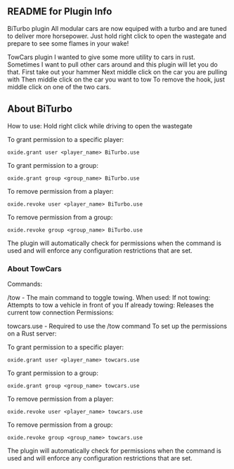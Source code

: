 ## README for Plugin Info

BiTurbo plugin
All modular cars are now equiped with a turbo and are tuned to deliver more horsepower. Just hold right click to open the wastegate and prepare to see some flames in your wake!

TowCars plugin
I wanted to give some more utility to cars in rust. Sometimes I want to pull other cars around and this plugin will let you do that. 
First take out your hammer 
Next middle click on the car you are pulling with
Then middle click on the car you want to tow
To remove the hook, just middle click on one of the two cars.

## About BiTurbo
How to use:
Hold right click while driving to open the wastegate

To grant permission to a specific player:
```
oxide.grant user <player_name> BiTurbo.use
```
To grant permission to a group:
```
oxide.grant group <group_name> BiTurbo.use
```
To remove permission from a player:
```
oxide.revoke user <player_name> BiTurbo.use
```
To remove permission from a group:
```
oxide.revoke group <group_name> BiTurbo.use
```
The plugin will automatically check for permissions when the command is used and will enforce any configuration restrictions that are set.

### About TowCars
Commands:

/tow - The main command to toggle towing. When used:
If not towing: Attempts to tow a vehicle in front of you
If already towing: Releases the current tow connection
Permissions:

towcars.use - Required to use the /tow command
To set up the permissions on a Rust server:

To grant permission to a specific player:
```
oxide.grant user <player_name> towcars.use
```
To grant permission to a group:
```
oxide.grant group <group_name> towcars.use
```
To remove permission from a player:
```
oxide.revoke user <player_name> towcars.use
```
To remove permission from a group:
```
oxide.revoke group <group_name> towcars.use
```
The plugin will automatically check for permissions when the command is used and will enforce any configuration restrictions that are set.
